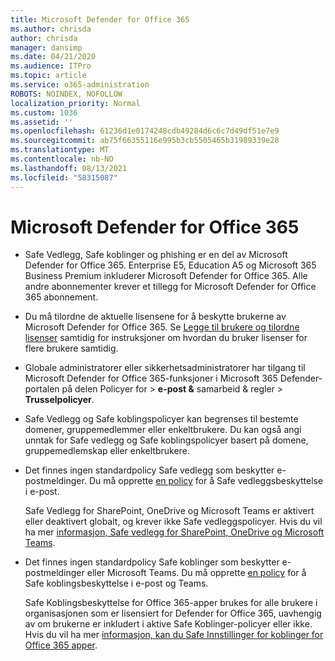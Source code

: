 ```yaml
---
title: Microsoft Defender for Office 365
ms.author: chrisda
author: chrisda
manager: dansimp
ms.date: 04/21/2020
ms.audience: ITPro
ms.topic: article
ms.service: o365-administration
ROBOTS: NOINDEX, NOFOLLOW
localization_priority: Normal
ms.custom: 1036
ms.assetid: ''
ms.openlocfilehash: 61236d1e0174248cdb49284d6c6c7d49df51e7e9
ms.sourcegitcommit: ab75f66355116e995b3cb5505465b31989339e28
ms.translationtype: MT
ms.contentlocale: nb-NO
ms.lasthandoff: 08/13/2021
ms.locfileid: "58315087"
---
```

# <a name="microsoft-defender-for-office-365"></a>Microsoft Defender for Office 365

- Safe Vedlegg, Safe koblinger og phishing er en del av Microsoft Defender for Office 365. Enterprise E5, Education A5 og Microsoft 365 Business Premium inkluderer Microsoft Defender for Office 365. Alle andre abonnementer krever et tillegg for Microsoft Defender for Office 365 abonnement.

- Du må tilordne de aktuelle lisensene for å beskytte brukerne av Microsoft Defender for Office 365. Se [Legge til brukere og tilordne lisenser](https://docs.microsoft.com/microsoft-365/admin/add-users/add-users) samtidig for instruksjoner om hvordan du bruker lisenser for flere brukere samtidig.

- Globale administratorer eller sikkerhetsadministratorer har tilgang til Microsoft Defender for Office 365-funksjoner i Microsoft 365 Defender-portalen på delen Policyer for  \> **e-post &** samarbeid & regler \> **Trusselpolicyer**.

- Safe Vedlegg og Safe koblingspolicyer kan begrenses til bestemte domener, gruppemedlemmer eller enkeltbrukere. Du kan også angi unntak for Safe vedlegg og Safe koblingspolicyer basert på domene, gruppemedlemskap eller enkeltbrukere.

- Det finnes ingen standardpolicy Safe vedlegg som beskytter e-postmeldinger. Du må opprette [en policy](https://docs.microsoft.com/microsoft-365/security/office-365-security/set-up-safe-attachments-policies) for å Safe vedleggsbeskyttelse i e-post.

  Safe Vedlegg for SharePoint, OneDrive og Microsoft Teams er aktivert eller deaktivert globalt, og krever ikke Safe vedleggspolicyer. Hvis du vil ha mer [informasjon, Safe vedlegg for SharePoint, OneDrive og Microsoft Teams](https://docs.microsoft.com/microsoft-365/security/office-365-security/mdo-for-spo-odb-and-teams).

- Det finnes ingen standardpolicy Safe koblinger som beskytter e-postmeldinger eller Microsoft Teams. Du må opprette [en policy](https://docs.microsoft.com/microsoft-365/security/office-365-security/set-up-safe-links-policies) for å Safe koblingsbeskyttelse i e-post og Teams.

  Safe Koblingsbeskyttelse for Office 365-apper brukes for alle brukere i organisasjonen som er lisensiert for Defender for Office 365, uavhengig av om brukerne er inkludert i aktive Safe Koblinger-policyer eller ikke. Hvis du vil ha mer [informasjon, kan du Safe Innstillinger for koblinger for Office 365 apper](https://docs.microsoft.com/microsoft-365/security/office-365-security/safe-links#safe-links-settings-for-office-365-apps).
